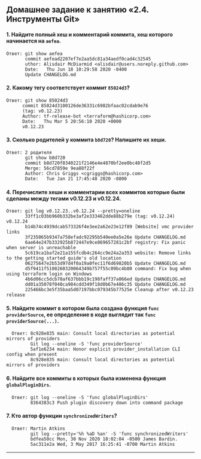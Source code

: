 ## Домашнее задание к занятию «2.4. Инструменты Git»  

#### 1. Найдите полный хеш и комментарий коммита, хеш которого начинается на `aefea`.  
  
    Ответ: git show aefea  
           commit aefead2207ef7e2aa5dc81a34aedf0cad4c32545  
           uthor: Alisdair McDiarmid <alisdair@users.noreply.github.com>  
           Date:   Thu Jun 18 10:29:58 2020 -0400  
           Update CHANGELOG.md  

#### 2. Какому тегу соответствует коммит `85024d3`?  
  
    Ответ: git show 85024d3  
          commit 85024d3100126de36331c6982bfaac02cdab9e76   
          (tag: v0.12.23)  
          Author: tf-release-bot <terraform@hashicorp.com>  
          Date:   Thu Mar 5 20:56:10 2020 +0000  
          v0.12.23
  
#### 3. Сколько родителей у коммита `b8d720`? Напишите их хеши. 
 
    Ответ: 2 родителя  
           git show b8d720  
           commit b8d720f8340221f2146e4e4870bf2ee0bc48f2d5
           Merge: 56cd7859e 9ea88f22f
           Author: Chris Griggs <cgriggs@hashicorp.com>  
           Date:   Tue Jan 21 17:45:48 2020 -0800  

#### 4. Перечислите хеши и комментарии всех коммитов которые были сделаны между тегами  v0.12.23 и v0.12.24.  

    Ответ: git log v0.12.23..v0.12.24 --pretty=oneline  
           33ff1c03bb960b332be3af2e333462dde88b279e (tag: v0.12.24) v0.12.24  
           b14b74c4939dcab573326f4e3ee2a62e23e12f89 [Website] vmc provider links  
           3f235065b9347a758efadc92295b540ee0a5e26e Update CHANGELOG.md  
           6ae64e247b332925b872447e9ce869657281c2bf registry: Fix panic when server is unreachable  
           5c619ca1baf2e21a155fcdb4c264cc9e24a2a353 website: Remove links to the getting started guide's old location  
           06275647e2b53d97d4f0a19a0fec11f6d69820b5 Update CHANGELOG.md  
           d5f9411f5108260320064349b757f55c09bc4b80 command: Fix bug when using terraform login on Windows  
           4b6d06cc5dcb78af637bbb19c198faff37a066ed Update CHANGELOG.md  
           dd01a35078f040ca984cdd349f18d0b67e486c35 Update CHANGELOG.md  
           225466bc3e5f35baa5d07197bbc079345b77525e Cleanup after v0.12.23 release  
   
#### 5. Найдите коммит в котором была создана функция `func providerSource`, ее определение в коде выглядит так `func providerSource(...)`.  

      Ответ: 8c928e835 main: Consult local directories as potential mirrors of providers  
             Git log --oneline -S 'func providerSource'  
             5af1e6234 main: Honor explicit provider_installation CLI config when present  
             8c928e835 main: Consult local directories as potential mirrors of providers  

             
#### 6. Найдите все коммиты в которых была изменена функция `globalPluginDirs`.  

      Ответ: git log --oneline -S 'func globalPluginDirs'  
             8364383c3 Push plugin discovery down into command package  

#### 7. Кто автор функции `synchronizedWriters`?  
      Ответ: Martin Atkins  
             git log --pretty='%h %aD %an' -S 'func synchronizedWriters'  
             bdfea50cc Mon, 30 Nov 2020 18:02:04 -0500 James Bardin.  
             5ac311e2a Wed, 3 May 2017 16:25:41 -0700 Martin Atkins  


 
 ---
